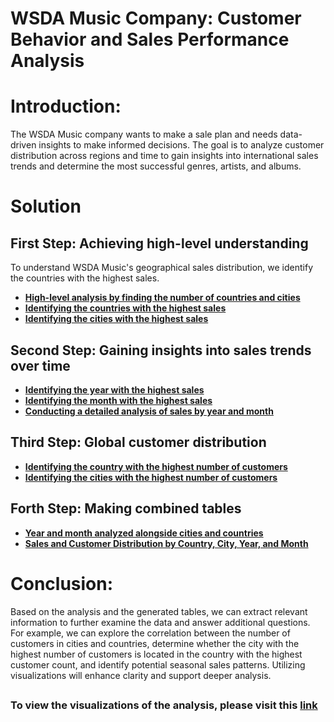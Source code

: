 # WSDA Music Company: Customer Behavior and Sales Performance Analysis

# Introduction:
The WSDA Music company wants to make a sale plan and needs data-driven insights to make informed decisions.
The goal is to analyze customer distribution across regions and time to gain insights into international sales trends and determine the most successful genres, artists, and albums.

##
# Solution

## First Step: Achieving high-level understanding
To understand WSDA Music's geographical sales distribution, we identify the countries with the highest sales.
- **[High-level analysis by finding the number of countries and cities](https://github.com/Mae-Shahvirdi/WSDA-Music-Company-Customer-Behavior-and-Sales-Performance-Analysis/blob/main/High-level%20analysis%20by%20finding%20the%20number%20of%20countries%20and%20cities.sql)**
- **[Identifying the countries with the highest sales](https://github.com/Mae-Shahvirdi/WSDA-Music-Company-Customer-Behavior-and-Sales-Performance-Analysis/edit/main/Identifying%20the%20countries%20with%20the%20highest%20sales.sql)**
- **[Identifying the cities with the highest sales](https://github.com/Mae-Shahvirdi/WSDA-Music-Company-Customer-Behavior-and-Sales-Performance-Analysis/blob/main/Identifying%20the%20cities%20with%20the%20highest%20sales.sql)**

## Second Step: Gaining insights into sales trends over time
- **[Identifying the year with the highest sales](https://github.com/Mae-Shahvirdi/WSDA-Music-Company-Customer-Behavior-and-Sales-Performance-Analysis/blob/main/Identifying%20the%20year%20with%20the%20highest%20sales.sql)**
- **[Identifying the month with the highest sales](https://github.com/Mae-Shahvirdi/WSDA-Music-Company-Customer-Behavior-and-Sales-Performance-Analysis/blob/main/Identifying%20the%20month%20with%20the%20highest%20sales.sql)**
- **[Conducting a detailed analysis of sales by year and month](https://github.com/Mae-Shahvirdi/WSDA-Music-Company-Customer-Behavior-and-Sales-Performance-Analysis/blob/main/Conducting%20a%20detailed%20analysis%20of%20sales%20by%20year%20and%20month.sql)**

## Third Step: Global customer distribution
- **[Identifying the country with the highest number of customers](https://github.com/Mae-Shahvirdi/WSDA-Music-Company-Customer-Behavior-and-Sales-Performance-Analysis/blob/main/Identifying%20the%20country%20with%20the%20highest%20number%20of%20customers.sql)**
- **[Identifying the cities with the highest number of customers](https://github.com/Mae-Shahvirdi/WSDA-Music-Company-Customer-Behavior-and-Sales-Performance-Analysis/blob/main/Identifying%20the%20cities%20with%20the%20highest%20number%20of%20customers.sql)**

## Forth Step: Making combined tables
- **[Year and month analyzed alongside cities and countries](https://github.com/Mae-Shahvirdi/WSDA-Music-Company-Customer-Behavior-and-Sales-Performance-Analysis/blob/main/Year%20and%20month%20analyzed%20alongside%20cities%20and%20countries.sql)**
- **[Sales and Customer Distribution by Country, City, Year, and Month](https://github.com/Mae-Shahvirdi/WSDA-Music-Company-Customer-Behavior-and-Sales-Performance-Analysis/blob/main/Sales%20and%20Customer%20Distribution%20by%20Country%2C%20City%2C%20Year%2C%20and%20Month.sql)**

# Conclusion:
Based on the analysis and the generated tables, we can extract relevant information to further examine the data and answer additional questions. For example, we can explore the correlation between the number of customers in cities and countries, determine whether the city with the highest number of customers is located in the country with the highest customer count, and identify potential seasonal sales patterns. Utilizing visualizations will enhance clarity and support deeper analysis.

##
### To view the visualizations of the analysis, please visit this [link](https://public.tableau.com/app/profile/mea.shahvirdi/viz/WSDAMusicCompanyCustomerBehaviorandSalesPerformanceAnalysis/Story1?publish=yes)
